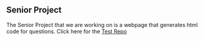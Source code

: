 ## Senior Project
The Senior Project that we are working on is a webpage that generates html code for questions.
Click here for the [Test Repo](https://github.com/FocusedBat/Test-Repo/blob/gh-pages/Untitled%20document.pdf)
